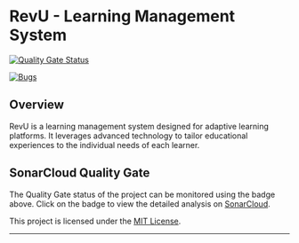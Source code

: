 # RevU - Learning Management System

[![Quality Gate Status](https://sonarcloud.io/api/project_badges/measure?project=Fkhrayef_RevU&metric=alert_status&branch=master)](https://sonarcloud.io/summary/new_code?id=Fkhrayef_RevU)

[![Bugs](https://sonarcloud.io/api/project_badges/measure?project=Fkhrayef_RevU&metric=bugs&branch=master)](https://sonarcloud.io/summary/new_code?id=Fkhrayef_RevU)

## Overview

RevU is a learning management system designed for adaptive learning platforms. It leverages advanced technology to tailor educational experiences to the individual needs of each learner.

## SonarCloud Quality Gate

The Quality Gate status of the project can be monitored using the badge above. Click on the badge to view the detailed analysis on [SonarCloud](https://sonarcloud.io/summary/new_code?id=Fkhrayef_RevU).



This project is licensed under the [MIT License](LICENSE).

---
